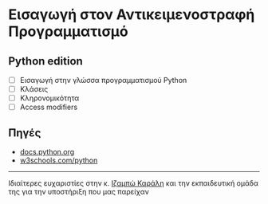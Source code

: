 # Εισαγωγή στον Αντικειμενοστραφή Προγραμματισμό
## Python edition

- [ ] Εισαγωγή στην γλώσσα προγραμματισμού Python
- [ ] Κλάσεις
- [ ] Κληρονομικότητα
- [ ] Access modifiers

## Πηγές
* [docs.python.org](https://docs.python.org/3/tutorial/)
* [w3schools.com/python](https://www.w3schools.com/python/)


---

Ιδιαίτερες ευχαριστίες στην κ. [Ιζαμπώ Καράλη](https://cgi.di.uoa.gr/~izambo/GR.html) και την εκπαιδευτική ομάδα της για την υποστήριξη που μας παρείχαν
